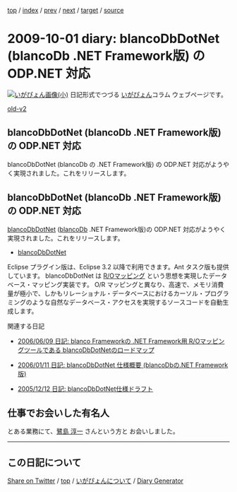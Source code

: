 [top](../index.html) 
 / [index](https://igapyon.github.io/diary/2009/index.html) 
 / [prev](https://igapyon.github.io/diary/2009/ig090923.html) 
 / [next](https://igapyon.github.io/diary/2009/ig091004.html) 
 / [target](https://igapyon.github.io/diary/2009/ig091001.html) 
 / [source](https://github.com/igapyon/diary/blob/gh-pages/2009/ig091001.html.src.md) 

2009-10-01 diary: blancoDbDotNet (blancoDb .NET Framework版) の ODP.NET 対応
=====================================================================================================
[![いがぴょん画像(小)](https://igapyon.github.io/diary/images/iga200306s.jpg "いがぴょん")](https://igapyon.github.io/diary/memo/memoigapyon.html) 日記形式でつづる [いがぴょん](https://igapyon.github.io/diary/memo/memoigapyon.html)コラム ウェブページです。

[old-v2](ig091001-orig.html)

## blancoDbDotNet (blancoDb .NET Framework版) の ODP.NET 対応

blancoDbDotNet (blancoDb の .NET Framework版) の ODP.NET 対応がようやく実現されました。これをリリースします。


## blancoDbDotNet (blancoDb  .NET Framework版) の ODP.NET 対応

[blancoDbDotNet](http://www.igapyon.jp/blanco/blancodbdotnet.html) ([blancoDb](http://www.igapyon.jp/blanco/blancodb.html) .NET Framework版)の ODP.NET 対応がようやく実現されました。これをリリースします。

* [blancoDbDotNet](http://www.igapyon.jp/blanco/blancodbdotnet.html)

Eclipse プラグイン版は、Eclipse 3.2 以降で利用できます。Ant タスク版も提供しています。
blancoDbDotNet は [R/Oマッピング](http://www.igapyon.jp/igapyon/diary/keyword/romap.html) という思想を実現したデータベース・マッピング実装です。
      O/R マッピングと異なり、高速で、メモリ消費量が極小で、しかもリレーショナル・データベースにおけるカーソル・プログラミングのような自然なデータベース・アクセスを実現するソースコードを自動生成します。

関連する日記

* [2006/06/09 日記: blanco Frameworkの .NET Framework用 R/Oマッピングツールである blancoDbDotNetのロードマップ](../2006/ig060609.html)
  
* [2006/01/11 日記: blancoDbDotNet 仕様概要 (blancoDbの.NET Framework版)](../2006/ig060111.html)
  
* [2005/12/12 日記: blancoDbDotNet仕様ドラフト](../2005/ig051212.html)

## 仕事でお会いした有名人

とある業務にて、[鷺島 淳一](http://journal.mycom.co.jp/author/0000565/index.html) さんという方と お会いしました。

----------------------------------------------------------------------------------------------------

## この日記について

[Share on Twitter](https://twitter.com/intent/tweet?hashtags=igapyon%2Cdiary%2C%E3%81%84%E3%81%8C%E3%81%B4%E3%82%87%E3%82%93&text=blancoDbDotNet+%28blancoDb+.NET+Framework%E7%89%88%29+%E3%81%AE+ODP.NET+%E5%AF%BE%E5%BF%9C&url=https%3A%2F%2Figapyon.github.io%2Fdiary%2F2009%2Fig091001.html) / [top](../index.html) / [いがぴょんについて](https://igapyon.github.io/diary/memo/memoigapyon.html) / [Diary Generator](https://github.com/igapyon/igapyonv3)
